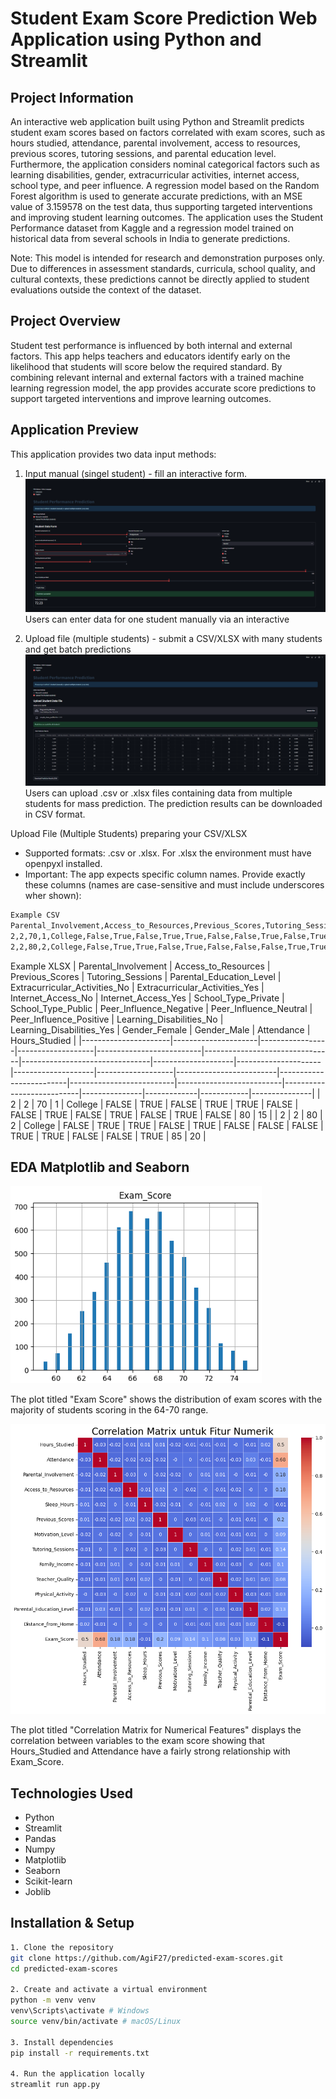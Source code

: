 # Student Exam Score Prediction Web Application using Python and Streamlit

## Project Information 
An interactive web application built using Python and Streamlit predicts student exam scores based on factors correlated with exam scores, such as hours studied, attendance, parental involvement, access to resources, previous scores, tutoring sessions, and parental education level. Furthermore, the application considers nominal categorical factors such as learning disabilities, gender, extracurricular activities, internet access, school type, and peer influence. A regression model based on the Random Forest algorithm is used to generate accurate predictions, with an MSE value of 3.159578 on the test data, thus supporting targeted interventions and improving student learning outcomes. The application uses the Student Performance dataset from Kaggle and a regression model trained on historical data from several schools in India to generate predictions.

Note: This model is intended for research and demonstration purposes only. Due to differences in assessment standards, curricula, school quality, and cultural contexts, these predictions cannot be directly applied to student evaluations outside the context of the dataset.

## Project Overview
Student test performance is influenced by both internal and external factors. This app helps teachers and educators identify early on the likelihood that students will score below the required standard. By combining relevant internal and external factors with a trained machine learning regression model, the app provides accurate score predictions to support targeted interventions and improve learning outcomes.

## Application Preview
This application provides two data input methods:

1. Input manual (singel student) - fill an interactive form.
![alt text](image/prediction-manual.png)
Users can enter data for one student manually via an interactive

2. Upload file (multiple students) - submit a CSV/XLSX with many students and get batch predictions
![alt text](image/prediction-uploadfile.png)
Users can upload .csv or .xlsx files containing data from multiple students for mass prediction. The prediction results can be downloaded in CSV format.

Upload File (Multiple Students) preparing your CSV/XLSX
- Supported formats: .csv or .xlsx. For .xlsx the environment must have openpyxl installed.
- Important: The app expects specific column names. Provide exactly these columns (names are case-sensitive and must include underscores wher shown):

```bash
Example CSV
Parental_Involvement,Access_to_Resources,Previous_Scores,Tutoring_Sessions,Parental_Education_Level,Extracurricular_Activities_No,Extracurricular_Activities_Yes,Internet_Access_No,Internet_Access_Yes,School_Type_Private,School_Type_Public,Peer_Influence_Negative,Peer_Influence_Neutral,Peer_Influence_Positive,Learning_Disabilities_No,Learning_Disabilities_Yes,Gender_Female,Gender_Male,Attendance,Hours_Studied
2,2,70,1,College,False,True,False,True,True,False,False,True,False,True,False,True,False,80,15
2,2,80,2,College,False,True,True,False,True,False,False,False,True,True,False,False,True,85,20
```



Example XLSX
| Parental_Involvement | Access_to_Resources | Previous_Scores | Tutoring_Sessions | Parental_Education_Level | Extracurricular_Activities_No | Extracurricular_Activities_Yes | Internet_Access_No | Internet_Access_Yes | School_Type_Private | School_Type_Public | Peer_Influence_Negative | Peer_Influence_Neutral | Peer_Influence_Positive | Learning_Disabilities_No | Learning_Disabilities_Yes | Gender_Female | Gender_Male | Attendance | Hours_Studied |
|----------------------|---------------------|-----------------|-------------------|--------------------------|--------------------------------|--------------------------------|--------------------|---------------------|--------------------|-------------------|-------------------------|-------------------------|--------------------------|--------------------------|---------------------------|---------------|-------------|------------|---------------|
| 2                    | 2                   | 70              | 1                 | College                  | FALSE                          | TRUE                           | FALSE              | TRUE                | TRUE               | FALSE             | FALSE                   | TRUE                    | FALSE                    | TRUE                     | FALSE                     | TRUE          | FALSE       | 80         | 15            |
| 2                    | 2                   | 80              | 2                 | College                  | FALSE                          | TRUE                           | TRUE               | FALSE               | TRUE               | FALSE             | FALSE                   | FALSE                   | TRUE                     | TRUE                     | FALSE                     | FALSE         | TRUE        | 85         | 20            |


## EDA Matplotlib and Seaborn

![alt text](image/Histogram.png)

The plot titled "Exam Score" shows the distribution of exam scores with the majority of students scoring in the 64-70 range.


![alt text](image/Heatmap.png)

The plot titled "Correlation Matrix for Numerical Features" displays the correlation between variables to the exam score showing that Hours_Studied and Attendance have a fairly strong relationship with Exam_Score.

## Technologies Used
- Python
- Streamlit
- Pandas
- Numpy
- Matplotlib
- Seaborn
- Scikit-learn
- Joblib

## Installation & Setup

```bash
1. Clone the repository
git clone https://github.com/AgiF27/predicted-exam-scores.git
cd predicted-exam-scores

2. Create and activate a virtual environment
python -m venv venv
venv\Scripts\activate # Windows
source venv/bin/activate # macOS/Linux

3. Install dependencies
pip install -r requirements.txt

4. Run the application locally
streamlit run app.py